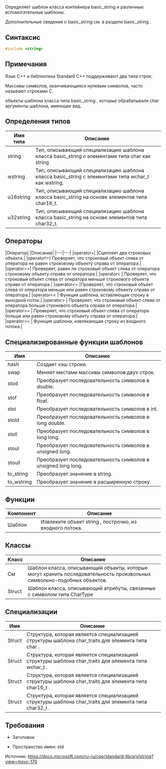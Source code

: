 # <string>

Определяет шаблон класса контейнера basic_string и различные вспомогательные шаблоны.

Дополнительные сведения о basic_string см. в разделе basic_string .

## Синтаксис
```c++
#include <string>
```
## Примечания
Язык C++ и библиотека Standard C++ поддерживают два типа строк:

Массивы символов, оканчивающиеся нулевым символов, часто называют строками C.

объекты шаблона класса типа basic_string , которые обрабатывали char аргументы шаблона, имеющие вид.

## Определения типов

|Имя типа|Описание |
|---|---|
|string|  Тип, описывающий специализацию шаблона класса basic_string с элементами типа char как string|.|
|wstring| Тип, описывающий специализацию шаблона класса basic_string с элементами типа wchar_t как wstring.|
|u16string|   Тип, описывающий специализацию шаблона класса basic_string на основе элементов типа char16_t.|
|u32string|   Тип, описывающий специализацию шаблона класса basic_string на основе элементов типа char32_t.|
## Операторы

|Оператор|    |Описание|
|---|---|
|operator+|   |Сцепляет два строковых объекта.|
|operator!=|  Проверяет, что строковый объект слева от оператора не равен строковому объекту справа от оператора.|
|operator==|  Проверяет, равен ли строковый объект слева от оператора строковому объекту справа от оператора.|
|operator<  | Проверяет, что строковый объект слева от оператора меньше строкового объекта справа от оператора.|
|operator<= |Проверяет, что строковый объект слева от оператора меньше или равен строковому объекту справа от оператора.|
|operator<< | Функция шаблона, вставляющая строку в выходной поток.|
|operator>  | Проверяет, что строковый объект слева от оператора больше строкового объекта справа от оператора.|
|operator>= | Проверяет, что строковый объект слева от оператора больше или равен строковому объекту справа от оператора.|
|operator>> | Функция шаблона, извлекающая строку из входного потока.|
## Специализированные функции шаблонов

|Имя|Описание|
|---|---|
|hash |   Создает хэш строки.|
|swap |   Меняет местами массивы символов двух строк.|
|stod |   Преобразует последовательность символов в double.|
|stof |   Преобразует последовательность символов в float.|
|stoi |   Преобразует последовательность символов в int.|
|stold|   Преобразует последовательность символов в long double.|
|stoll|   Преобразует последовательность символов в long long.|
|stoul|   Преобразует последовательность символов в unsigned long.|
|stoull|  Преобразует последовательность символов в unsigned long long.|
|to_string|   Преобразует значение в string.|
|to_wstring|  Преобразует значение в расширенную строку.|
## Функции

|Компонент|   Описание|
|---|---|
|Шаблон|  Извлеките объект string , построчно, из входного потока.|
## Классы

|Класс|   Описание|
|---|---|
|См|  Шаблон класса, описывающий объекты, которые могут хранить последовательность произвольных символьно-подобных объектов.|
|Struct|  Шаблон класса, описывающий атрибуты, связанные с символом типа CharType|
## Специализации

|Имя| Описание|
|---|---|
|Struct|  Структура, которая является специализацией структуры шаблона char_traits<CharType> для элемента типа char .|
|Struct|  Структура, которая является специализацией структуры шаблона char_traits<CharType> для элемента типа wchar_t .|
|Struct | Структура, которая является специализацией структуры шаблона char_traits<CharType> для элемента типа char16_t .|
|Struct|  Структура, которая является специализацией структуры шаблона char_traits<CharType> для элемента типа char32_t .|
## Требования
* Заголовок

* Пространство имен: std

Источник: https://docs.microsoft.com/ru-ru/cpp/standard-library/string?view=msvc-170